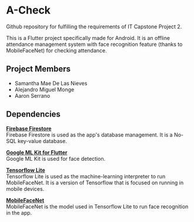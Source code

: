 # A-Check

Github repository for fulfilling the requirements of IT Capstone Project 2.

This is a Flutter project specifically made for Android. It is an offline attendance management system with face recognition feature (thanks to MobileFaceNet) for checking attendance.

## Project Members
- Samantha Mae De Las Nieves
- Alejandro Miguel Monge
- Aaron Serrano

## Dependencies

[**Firebase Firestore**](https://firebase.google.com/docs/firestore)  
Firebase Firestore is used as the app's database management. It is a No-SQL key-value database.

[**Google ML Kit for Flutter**](https://github.com/flutter-ml/google_ml_kit_flutter)  
Google ML Kit is used for face detection.

[**Tensorflow Lite**](https://github.com/tensorflow/flutter-tflite)  
Tensorflow Lite is used as the machine-learning interpreter to run MobileFaceNet. It is a version of Tensorflow that is focused on running in mobile devices.

[**MobileFaceNet**](https://arxiv.org/abs/1804.07573)  
MobileFaceNet is the model used in Tensorflow Lite to run face recognition in the app.
